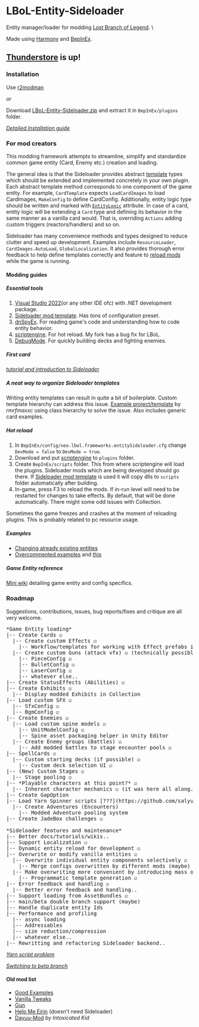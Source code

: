 # LBoL-Entity-Sideloader
Entity manager/loader for modding [Lost Branch of Legend](https://store.steampowered.com/app/1140150/Touhou_Lost_Branch_of_Legend/). \

Made using  [Harmony](https://github.com/pardeike/Harmony) and [BepInEx](https://github.com/BepInEx/BepInEx).



## **[Thunderstore](https://thunderstore.io/c/touhou-lost-branch-of-legend/) is up!**

### Installation

Use [r2modman](https://thunderstore.io/c/touhou-lost-branch-of-legend/p/ebkr/r2modman/)

*or*

Download [LBoL-Entity-Sideloader.zip](https://github.com/Neoshrimp/LBoL-Entity-Sideloader/blob/master/src/LBoL-Entity-Sideloader/LBoL-Entity-Sideloader.zip) and extract it in `BepInEx/plugins` folder.

[*Detailed Installation guide*](https://github.com/Neoshrimp/LBoL-Entity-Sideloader/blob/master/Installation.md)

### For mod creators
This modding framework attempts to streamline, simplify and standardize common game entity (Card, Enemy etc.) creation and loading.

The general idea is that the Sideloader provides abstract [template](https://github.com/Neoshrimp/LBoL-Entity-Sideloader/tree/master/src/LBoL-Entity-Sideloader/Entities) types which should be extended and implemented concretely in your own plugin. Each abstract template method corresponds to one component of the game entity. For example, `CardTemplate` expects `LoadCardImages` to load CardImages, `MakeConfig` to define CardConfig. Additionally, entity logic type should be written and marked with [`EntityLogic`](https://github.com/Neoshrimp/LBoL-Entity-Sideloader/blob/master/src/LBoL-Entity-Sideloader/Attributes/EntityLogicAttribute.cs) attribute. In case of a card, entity logic will be extending a `Card` type and defining its behavior in the same manner as a vanilla card would. That is, overriding `Actions` adding custom triggers (reactors/handlers) and so on.

Sideloader has many convenience methods and types designed to reduce clutter and speed up development. Examples include `ResourceLoader`, `CardImages.AutoLoad`, `GlobalLocalization`. It also provides thorough error feedback to help define templates correctly and feature to [reload mods](https://github.com/Neoshrimp/LBoL-Entity-Sideloader/blob/master/MyFirstCard.md) while the game is running.


#### Modding guides


##### Essential tools

1. [Visual Studio 2022](https://visualstudio.microsoft.com/vs/community/)(or any other IDE ofc) with .NET development package.
2. [Sideloader mod template](https://github.com/Neoshrimp/LBoL-ModdingTools/tree/master/src/SideloaderTemplate). Has tons of configuration preset.
3. [dnSpyEx](https://github.com/dnSpyEx/dnSpy). For reading game's code and understanding how to code entity behavior.
4. [scriptengine](https://github.com/Neoshrimp/BepInEx.Debug/blob/master/src/ScriptEngine/ScriptEngine.dll). For hot reload. My fork has a bug fix for LBoL.
5. [DebugMode](https://github.com/Neoshrimp/LBoL-ModdingTools#debugmode). For quickly building decks and fighting enemies.

##### First card
[*tutorial and introduction to Sideloader*](https://github.com/Neoshrimp/LBoL-Entity-Sideloader/blob/master/MyFirstCard.md)

##### A neat way to organize Sideloader templates
Writing entity templates can result in quite a bit of boilerplate. Custom template hierarchy can address this issue. 
[Example project/template](https://gitlab.com/rmrfmaxxc1/lbol_sample_character_mod) by *rmrfmaxxc* using class hierarchy to solve the issue. Also includes generic card examples.

##### Hot reload

1. In `BepInEx/config/neo.lbol.frameworks.entitySideloader.cfg` change `DevMode = false` to `DevMode = true`.
2. Download and put [scriptengine](https://github.com/Neoshrimp/BepInEx.Debug/blob/master/src/ScriptEngine/ScriptEngine.dll) to `plugins` folder.
3. Create `BepInEx/scripts` folder. This from where scriptengine will load the plugins. Sideloader mods which are being developed should go there. If [Sideloader mod template](https://github.com/Neoshrimp/LBoL-ModdingTools/tree/master/src/SideloaderTemplate) is used it will copy dlls to `scripts` folder automatically after building.
4. In-game, press F3 to reload the mods. If in-run level will need to be restarted for changes to take effects. By default, that will be done automatically. There might some odd issues with Collection.

Sometimes the game freezes and crashes at the moment of reloading plugins. This is probably related to pc resource usage.


##### Examples
- [Changing already existing entities](https://github.com/Neoshrimp/LBoL-Gameplay-mods/blob/master/src/VanillaTweaks/FairyTree.cs)
- [Overcommented examples](https://github.com/Neoshrimp/LBoL-Entity-Sideloader/blob/master/src/GoodExamples/CycleAbilities/RedCycleAbility.cs) and [this](https://github.com/Neoshrimp/LBoL-Entity-Sideloader/blob/master/src/GoodExamples/Exhibits/FistOfTheThreeFairies.cs)


##### Game Entity reference
[Mini wiki](https://github.com/Neoshrimp/LBoL-Entity-Sideloader/blob/master/src/LBoL-Entity-Sideloader/EntityReference.md) detailing game entity and config specifics.

### Roadmap

Suggestions, contributions, issues, bug reports/fixes and critique are all very welcome.


<pre>
*Game Entity loading*
|-- Create Cards ☑️
  |-- Create custom Effects ☑️
    |-- Workflow/templates for working with Effect prefabs in Unity
  |-- Create custom Guns (attack vfx) ☑️ (technically possible but very inconvenient to design)
    |-- PieceConfig ☑️
    |-- BulletConfig ☑️
    |-- LaserConfig ☑️
    |-- whatever else..
|-- Create StatusEffects (Abilities) ☑️
|-- Create Exhibits ☑️
  |-- Display modded Exhibits in Collection
|-- Load custom SFX ☑️
  |-- SfxConfig ☑️
  |-- BgmConfig ☑️
|-- Create Enemies ☑️
  |-- Load custom spine models ☑️
    |-- UnitModelConfig ☑️
    |-- Spine asset packaging helper in Unity Editor
  |-- Create Enemy groups (Battles) ☑️
    |-- Add modded battles to stage encounter pools ☑️
|-- SpellCards ☑️
  |-- Custom starting decks (if possible) ☑️
    |-- Custom deck selection UI ☑️
|-- (New) Custom Stages ☑️
  |-- Stage pooling ☑️
|-- *Playable characters at this point?* ☑️
  |-- Inherent character mechanics ☑️ (it was here all along. Units can register reactors.)
|-- Create GapOption
|-- Load Yarn Spinner scripts [???](https://github.com/salyu9/YarnSpinner)
  |-- Create Adventures (Encounters)
    |-- Modded Adventure pooling system
|-- Create JadeBox challenges ☑️

*Sideloader features and maintenance*
|-- Better docs/tutorials/wikis..
|-- Support Localization ☑️
|-- Dynamic entity reload for development ☑️
|-- Overwrite or modify vanilla entities ☑️
  |-- Overwrite individual entity components selectively ☑️
    |-- Merge configs overwritten by different mods (maybe)
  |-- Make overwriting more convenient by introducing mass overwrite types ☑️
    |-- Programmatic template generation ☑️
|-- Error feedback and handling ☑️
  |-- Better error feedback and handling..
|-- Support loading from AssetBundles ☑️
|-- main/beta double branch support (maybe)
|-- Handle duplicate entity Ids
|-- Performance and profiling
  |-- async loading
  |-- Addressables
  |-- size reduction/compression
  |-- whatever else..
|-- Rewritting and refactoring Sideloader backend..
</pre>

[_Yarn script problem_](https://docs.yarnspinner.dev/using-yarnspinner-with-unity/faq#how-do-i-generate-a-yarn-project-at-runtime-how-do-i-load-compile-yarn-scripts-at-runtime)

*[Switching to beta branch](https://github.com/Neoshrimp/LBoL-Entity-Sideloader/blob/master/BetaBranch.md)*

#### Old mod list

- [Good Examples](https://github.com/Neoshrimp/LBoL-Entity-Sideloader/tree/master/src/GoodExamples)
- [Vanilla Tweaks](https://github.com/Neoshrimp/LBoL-Gameplay-mods/tree/master/src/VanillaTweaks)
- [Gun](https://github.com/Neoshrimp/LBoL-Gameplay-mods/tree/master/src/GunToolCard)
- [Help Me Eirin](https://github.com/Neoshrimp/LBoL-Gameplay-mods/tree/master/src/HelpMeEirin) (doesn't need Sideloader)
- [Dayuu-Mod](https://github.com/IntoxicatedKid/Dayuu-Mod) *by Intoxicated Kid*







